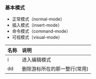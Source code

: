 ### 基本模式
- 正常模式（normal-mode）
- 插入模式（insert-mode）
- 命令模式（command-mode）
- 可视模式（visual-mode）



| 名称 |          说明               |
|:--|:--|
|i| 进入编辑模式 |
| dd | 删除游标所在的那一整行(常用)|
